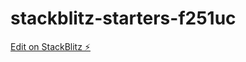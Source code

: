 # stackblitz-starters-f251uc

[Edit on StackBlitz ⚡️](https://stackblitz.com/edit/stackblitz-starters-f251uc)
